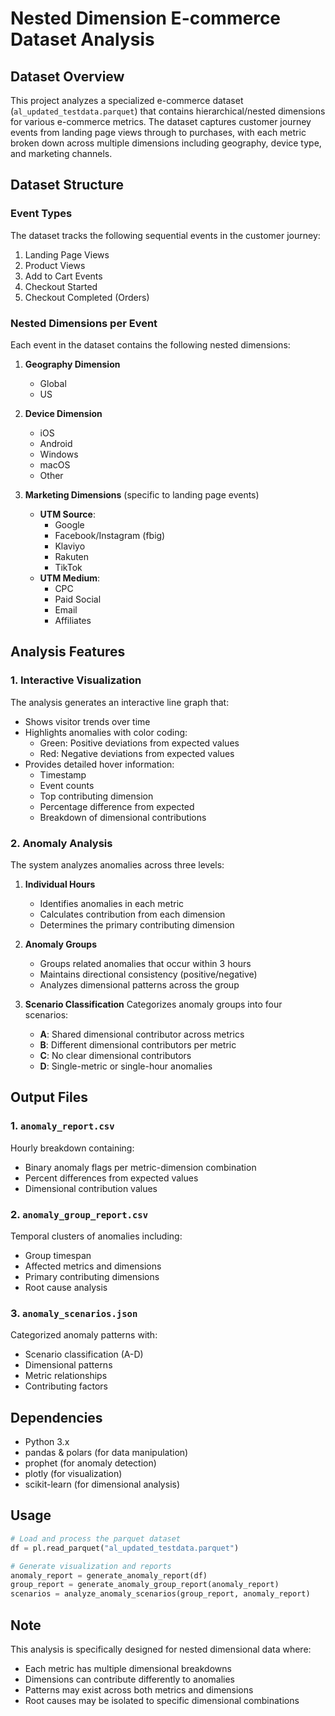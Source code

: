 # Nested Dimension E-commerce Dataset Analysis

## Dataset Overview
This project analyzes a specialized e-commerce dataset (`al_updated_testdata.parquet`) that contains hierarchical/nested dimensions for various e-commerce metrics. The dataset captures customer journey events from landing page views through to purchases, with each metric broken down across multiple dimensions including geography, device type, and marketing channels.

## Dataset Structure

### Event Types
The dataset tracks the following sequential events in the customer journey:
1. Landing Page Views
2. Product Views
3. Add to Cart Events
4. Checkout Started
5. Checkout Completed (Orders)

### Nested Dimensions per Event
Each event in the dataset contains the following nested dimensions:

1. **Geography Dimension**
   - Global
   - US

2. **Device Dimension**
   - iOS
   - Android
   - Windows
   - macOS
   - Other

3. **Marketing Dimensions** (specific to landing page events)
   - **UTM Source**:
     - Google
     - Facebook/Instagram (fbig)
     - Klaviyo
     - Rakuten
     - TikTok
   - **UTM Medium**:
     - CPC
     - Paid Social
     - Email
     - Affiliates

## Analysis Features

### 1. Interactive Visualization
The analysis generates an interactive line graph that:
- Shows visitor trends over time
- Highlights anomalies with color coding:
  - Green: Positive deviations from expected values
  - Red: Negative deviations from expected values
- Provides detailed hover information:
  - Timestamp
  - Event counts
  - Top contributing dimension
  - Percentage difference from expected
  - Breakdown of dimensional contributions

### 2. Anomaly Analysis
The system analyzes anomalies across three levels:

1. **Individual Hours**
   - Identifies anomalies in each metric
   - Calculates contribution from each dimension
   - Determines the primary contributing dimension

2. **Anomaly Groups**
   - Groups related anomalies that occur within 3 hours
   - Maintains directional consistency (positive/negative)
   - Analyzes dimensional patterns across the group

3. **Scenario Classification**
   Categorizes anomaly groups into four scenarios:
   - **A**: Shared dimensional contributor across metrics
   - **B**: Different dimensional contributors per metric
   - **C**: No clear dimensional contributors
   - **D**: Single-metric or single-hour anomalies

## Output Files

### 1. `anomaly_report.csv`
Hourly breakdown containing:
- Binary anomaly flags per metric-dimension combination
- Percent differences from expected values
- Dimensional contribution values

### 2. `anomaly_group_report.csv`
Temporal clusters of anomalies including:
- Group timespan
- Affected metrics and dimensions
- Primary contributing dimensions
- Root cause analysis

### 3. `anomaly_scenarios.json`
Categorized anomaly patterns with:
- Scenario classification (A-D)
- Dimensional patterns
- Metric relationships
- Contributing factors

## Dependencies
- Python 3.x
- pandas & polars (for data manipulation)
- prophet (for anomaly detection)
- plotly (for visualization)
- scikit-learn (for dimensional analysis)

## Usage
```python
# Load and process the parquet dataset
df = pl.read_parquet("al_updated_testdata.parquet")

# Generate visualization and reports
anomaly_report = generate_anomaly_report(df)
group_report = generate_anomaly_group_report(anomaly_report)
scenarios = analyze_anomaly_scenarios(group_report, anomaly_report)
```

## Note
This analysis is specifically designed for nested dimensional data where:
- Each metric has multiple dimensional breakdowns
- Dimensions can contribute differently to anomalies
- Patterns may exist across both metrics and dimensions
- Root causes may be isolated to specific dimensional combinations
